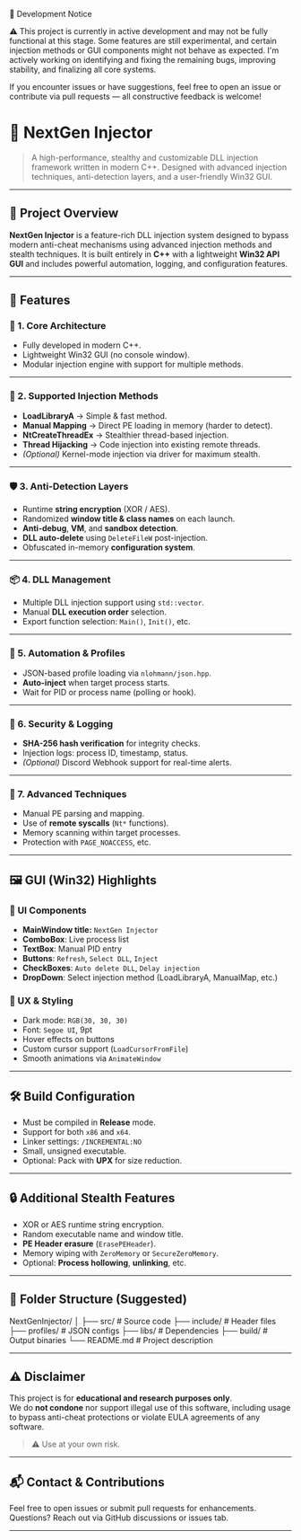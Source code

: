 🧪 Development Notice

⚠️ This project is currently in active development and may not be fully functional at this stage.
Some features are still experimental, and certain injection methods or GUI components might not behave as expected.
I'm actively working on identifying and fixing the remaining bugs, improving stability, and finalizing all core systems.

If you encounter issues or have suggestions, feel free to open an issue or contribute via pull requests — all constructive feedback is welcome!
# 🚀 NextGen Injector

> A high-performance, stealthy and customizable DLL injection framework written in modern C++. Designed with advanced injection techniques, anti-detection layers, and a user-friendly Win32 GUI.

---

## 🎯 Project Overview

**NextGen Injector** is a feature-rich DLL injection system designed to bypass modern anti-cheat mechanisms using advanced injection methods and stealth techniques. It is built entirely in **C++** with a lightweight **Win32 API GUI** and includes powerful automation, logging, and configuration features.

---

## 📌 Features

### 🔧 1. Core Architecture
- Fully developed in modern C++.
- Lightweight Win32 GUI (no console window).
- Modular injection engine with support for multiple methods.

---

### 🚀 2. Supported Injection Methods
- **LoadLibraryA** → Simple & fast method.
- **Manual Mapping** → Direct PE loading in memory (harder to detect).
- **NtCreateThreadEx** → Stealthier thread-based injection.
- **Thread Hijacking** → Code injection into existing remote threads.
- *(Optional)* Kernel-mode injection via driver for maximum stealth.

---

### 🛡️ 3. Anti-Detection Layers
- Runtime **string encryption** (XOR / AES).
- Randomized **window title & class names** on each launch.
- **Anti-debug**, **VM**, and **sandbox detection**.
- **DLL auto-delete** using `DeleteFileW` post-injection.
- Obfuscated in-memory **configuration system**.

---

### 📦 4. DLL Management
- Multiple DLL injection support using `std::vector`.
- Manual **DLL execution order** selection.
- Export function selection: `Main()`, `Init()`, etc.

---

### 🧩 5. Automation & Profiles
- JSON-based profile loading via `nlohmann/json.hpp`.
- **Auto-inject** when target process starts.
- Wait for PID or process name (polling or hook).

---

### 🔐 6. Security & Logging
- **SHA-256 hash verification** for integrity checks.
- Injection logs: process ID, timestamp, status.
- *(Optional)* Discord Webhook support for real-time alerts.

---

### 🔬 7. Advanced Techniques
- Manual PE parsing and mapping.
- Use of **remote syscalls** (`Nt*` functions).
- Memory scanning within target processes.
- Protection with `PAGE_NOACCESS`, etc.

---

## 🖼️ GUI (Win32) Highlights

### 🎨 UI Components
- **MainWindow title:** `NextGen Injector`
- **ComboBox**: Live process list
- **TextBox**: Manual PID entry
- **Buttons**: `Refresh`, `Select DLL`, `Inject`
- **CheckBoxes**: `Auto delete DLL`, `Delay injection`
- **DropDown**: Select injection method (LoadLibraryA, ManualMap, etc.)

### 💄 UX & Styling
- Dark mode: `RGB(30, 30, 30)`
- Font: `Segoe UI`, 9pt
- Hover effects on buttons
- Custom cursor support (`LoadCursorFromFile`)
- Smooth animations via `AnimateWindow`

---

## 🛠️ Build Configuration
- Must be compiled in **Release** mode.
- Support for both `x86` and `x64`.
- Linker settings: `/INCREMENTAL:NO`
- Small, unsigned executable.
- Optional: Pack with **UPX** for size reduction.

---

## 🔒 Additional Stealth Features
- XOR or AES runtime string encryption.
- Random executable name and window title.
- **PE Header erasure** (`ErasePEHeader`).
- Memory wiping with `ZeroMemory` or `SecureZeroMemory`.
- Optional: **Process hollowing**, **unlinking**, etc.

---

## 📁 Folder Structure (Suggested)
NextGenInjector/
│
├── src/ # Source code
├── include/ # Header files
├── profiles/ # JSON configs
├── libs/ # Dependencies
├── build/ # Output binaries
└── README.md # Project description

---

## ⚠️ Disclaimer

This project is for **educational and research purposes only**.  
We do **not condone** nor support illegal use of this software, including usage to bypass anti-cheat protections or violate EULA agreements of any software.

> ⚠️ Use at your own risk.

---

## 📬 Contact & Contributions
Feel free to open issues or submit pull requests for enhancements.  
Questions? Reach out via GitHub discussions or issues tab.

---
